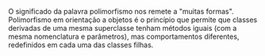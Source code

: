 O significado da palavra polimorfismo nos remete a "muitas formas". Polimorfismo em orientação a objetos é o princípio
que permite que classes derivadas de uma mesma superclasse tenham métodos iguais (com a mesma nomenclatura e parâmetros),
mas comportamentos diferentes, redefinidos em cada uma das classes filhas.